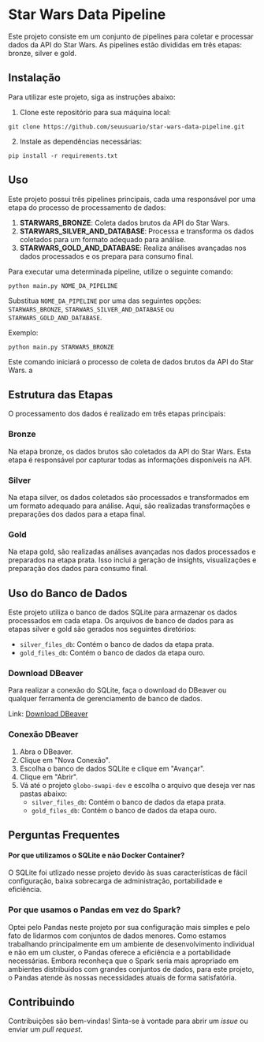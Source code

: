# Star Wars Data Pipeline

Este projeto consiste em um conjunto de pipelines para coletar e processar dados da API do Star Wars. As pipelines estão divididas em três etapas: bronze, silver e gold.

## Instalação

Para utilizar este projeto, siga as instruções abaixo:

1. Clone este repositório para sua máquina local:

```
git clone https://github.com/seuusuario/star-wars-data-pipeline.git
```

2. Instale as dependências necessárias:

```
pip install -r requirements.txt
```

## Uso

Este projeto possui três pipelines principais, cada uma responsável por uma etapa do processo de processamento de dados:

1. **STARWARS_BRONZE**: Coleta dados brutos da API do Star Wars.
2. **STARWARS_SILVER_AND_DATABASE**: Processa e transforma os dados coletados para um formato adequado para análise.
3. **STARWARS_GOLD_AND_DATABASE**: Realiza análises avançadas nos dados processados e os prepara para consumo final.

Para executar uma determinada pipeline, utilize o seguinte comando:

```
python main.py NOME_DA_PIPELINE
```

Substitua `NOME_DA_PIPELINE` por uma das seguintes opções: `STARWARS_BRONZE`, `STARWARS_SILVER_AND_DATABASE` ou `STARWARS_GOLD_AND_DATABASE`.

Exemplo:

```
python main.py STARWARS_BRONZE
```

Este comando iniciará o processo de coleta de dados brutos da API do Star Wars.
a

## Estrutura das Etapas

O processamento dos dados é realizado em três etapas principais:

### Bronze

Na etapa bronze, os dados brutos são coletados da API do Star Wars. Esta etapa é responsável por capturar todas as informações disponíveis na API.

### Silver

Na etapa silver, os dados coletados são processados e transformados em um formato adequado para análise. Aqui, são realizadas transformações e preparações dos dados para a etapa final.

### Gold

Na etapa gold, são realizadas análises avançadas nos dados processados e preparados na etapa prata. Isso inclui a geração de insights, visualizações e preparação dos dados para consumo final.

## Uso do Banco de Dados

Este projeto utiliza o banco de dados SQLite para armazenar os dados processados em cada etapa. Os arquivos de banco de dados para as etapas silver e gold são gerados nos seguintes diretórios:

- `silver_files_db`: Contém o banco de dados da etapa prata.
- `gold_files_db`: Contém o banco de dados da etapa ouro.

### Download DBeaver 

Para realizar a conexão do SQLite, faça o download do DBeaver ou qualquer ferramenta de gerenciamento de banco de dados.

Link: [Download DBeaver](https://dbeaver.io/download/)

### Conexão DBeaver

1. Abra o DBeaver.
2. Clique em "Nova Conexão".
3. Escolha o banco de dados SQLite e clique em "Avançar".
4. Clique em "Abrir".
5. Vá até o projeto `globo-swapi-dev` e escolha o arquivo que deseja ver nas pastas abaixo:
   - `silver_files_db`: Contém o banco de dados da etapa prata.
   - `gold_files_db`: Contém o banco de dados da etapa ouro.

## Perguntas Frequentes


#### Por que utilizamos o SQLite e não Docker Container?

O SQLite foi utlizado nesse projeto devido às suas características de fácil configuração, baixa sobrecarga de administração, portabilidade e eficiência.

### Por que usamos o Pandas em vez do Spark?

Optei pelo Pandas neste projeto por sua configuração mais simples e pelo fato de lidarmos com conjuntos de dados menores. Como estamos trabalhando principalmente em um ambiente de desenvolvimento individual e não em um cluster, o Pandas oferece a eficiência e a portabilidade necessárias. Embora reconheça que o Spark seria mais apropriado em ambientes distribuídos com grandes conjuntos de dados, para este projeto, o Pandas atende às nossas necessidades atuais de forma satisfatória.

## Contribuindo

Contribuições são bem-vindas! Sinta-se à vontade para abrir um *issue* ou enviar um *pull request*.

